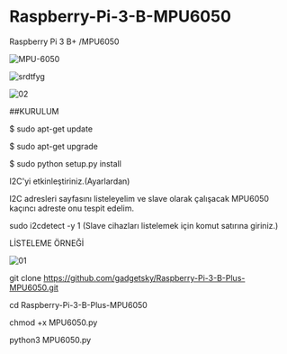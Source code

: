 # Raspberry-Pi-3-B-MPU6050
Raspberry Pi 3 B+ /MPU6050 

![MPU-6050](https://user-images.githubusercontent.com/47052707/70082539-b1bb6d80-161b-11ea-968c-b7c2ae625b00.jpg)

![srdtfyg](https://user-images.githubusercontent.com/47052707/70082768-25f61100-161c-11ea-8289-255e15617e2a.png)

![02](https://user-images.githubusercontent.com/47052707/70083692-f6480880-161d-11ea-92ce-8a6ad73f9eaa.png)


##KURULUM

$ sudo apt-get update

$ sudo apt-get upgrade

$ sudo python setup.py install

I2C'yi etkinleştiriniz.(Ayarlardan)

I2C adresleri sayfasını listeleyelim ve slave olarak çalışacak MPU6050 kaçıncı adreste onu tespit edelim.

sudo i2cdetect -y 1     (Slave cihazları listelemek için komut satırına giriniz.)

LİSTELEME ÖRNEĞİ 

![01](https://user-images.githubusercontent.com/47052707/70083547-a49f7e00-161d-11ea-899e-bf7ae217924a.png)

git clone https://github.com/gadgetsky/Raspberry-Pi-3-B-Plus-MPU6050.git

cd Raspberry-Pi-3-B-Plus-MPU6050

chmod +x MPU6050.py

python3 MPU6050.py
